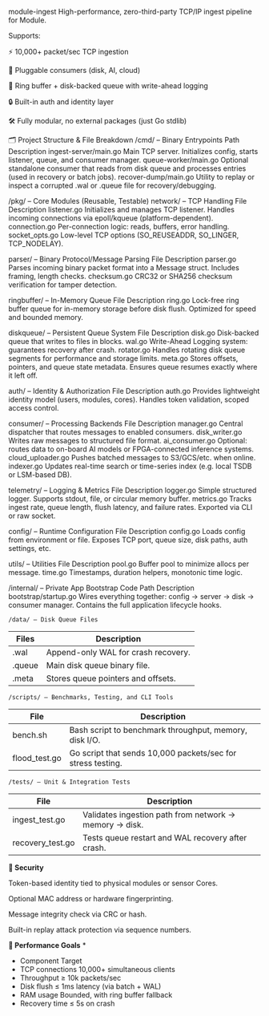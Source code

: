 module-ingest
High-performance, zero-third-party TCP/IP ingest pipeline for Module.

Supports:

⚡ 10,000+ packet/sec TCP ingestion

🧠 Pluggable consumers (disk, AI, cloud)

💽 Ring buffer + disk-backed queue with write-ahead logging

🔒 Built-in auth and identity layer

🛠️ Fully modular, no external packages (just Go stdlib)

🗂️ Project Structure & File Breakdown
/cmd/ – Binary Entrypoints
Path	Description
ingest-server/main.go	Main TCP server. Initializes config, starts listener, queue, and consumer manager.
queue-worker/main.go	Optional standalone consumer that reads from disk queue and processes entries (used in recovery or batch jobs).
recover-dump/main.go	Utility to replay or inspect a corrupted .wal or .queue file for recovery/debugging.

/pkg/ – Core Modules (Reusable, Testable)
network/ – TCP Handling
File	Description
listener.go	Initializes and manages TCP listener. Handles incoming connections via epoll/kqueue (platform-dependent).
connection.go	Per-connection logic: reads, buffers, error handling.
socket_opts.go	Low-level TCP options (SO_REUSEADDR, SO_LINGER, TCP_NODELAY).

parser/ – Binary Protocol/Message Parsing
File	Description
parser.go	Parses incoming binary packet format into a Message struct. Includes framing, length checks.
checksum.go	CRC32 or SHA256 checksum verification for tamper detection.

ringbuffer/ – In-Memory Queue
File	Description
ring.go	Lock-free ring buffer queue for in-memory storage before disk flush. Optimized for speed and bounded memory.

diskqueue/ – Persistent Queue System
File	Description
disk.go	Disk-backed queue that writes to files in blocks.
wal.go	Write-Ahead Logging system: guarantees recovery after crash.
rotator.go	Handles rotating disk queue segments for performance and storage limits.
meta.go	Stores offsets, pointers, and queue state metadata. Ensures queue resumes exactly where it left off.

auth/ – Identity & Authorization
File	Description
auth.go	Provides lightweight identity model (users, modules, cores). Handles token validation, scoped access control.

consumer/ – Processing Backends
File	Description
manager.go	Central dispatcher that routes messages to enabled consumers.
disk_writer.go	Writes raw messages to structured file format.
ai_consumer.go	Optional: routes data to on-board AI models or FPGA-connected inference systems.
cloud_uploader.go	Pushes batched messages to S3/GCS/etc. when online.
indexer.go	Updates real-time search or time-series index (e.g. local TSDB or LSM-based DB).

telemetry/ – Logging & Metrics
File	Description
logger.go	Simple structured logger. Supports stdout, file, or circular memory buffer.
metrics.go	Tracks ingest rate, queue length, flush latency, and failure rates. Exported via CLI or raw socket.

config/ – Runtime Configuration
File	Description
config.go	Loads config from environment or file. Exposes TCP port, queue size, disk paths, auth settings, etc.

utils/ – Utilities
File	Description
pool.go	Buffer pool to minimize allocs per message.
time.go	Timestamps, duration helpers, monotonic time logic.

/internal/ – Private App Bootstrap Code
Path	Description
bootstrap/startup.go	Wires everything together: config → server → disk → consumer manager. Contains the full application lifecycle hooks.

`/data/ – Disk Queue Files`

| Files |	Description |
|----------------|-------------------------------------------------------------|
| .wal |	Append-only WAL for crash recovery. |
| .queue	 | Main disk queue binary file. |
| .meta	| Stores queue pointers and offsets. |

`/scripts/ – Benchmarks, Testing, and CLI Tools`

| File           | Description                                                 |
|----------------|-------------------------------------------------------------|
| bench.sh	      | Bash script to benchmark throughput, memory, disk I/O.      |
| flood_test.go	 | Go script that sends 10,000 packets/sec for stress testing. |

`/tests/ – Unit & Integration Tests`

| File              | Description                                            |
|-------------------|--------------------------------------------------------|
| ingest_test.go	   | Validates ingestion path from network → memory → disk. |
| recovery_test.go	 | Tests queue restart and WAL recovery after crash.      |

**🔐 Security**

Token-based identity tied to physical modules or sensor Cores.

Optional MAC address or hardware fingerprinting.

Message integrity check via CRC or hash.

Built-in replay attack protection via sequence numbers.

**🚀 Performance Goals**
* 
* Component	Target
* TCP connections	10,000+ simultaneous clients
* Throughput	≥ 10k packets/sec
* Disk flush	≤ 1ms latency (via batch + WAL)
* RAM usage	Bounded, with ring buffer fallback
* Recovery time	≤ 5s on crash
